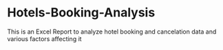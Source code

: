 # Hotels-Booking-Analysis
This is an Excel Report to analyze hotel booking and cancelation data and various factors affecting it

